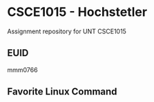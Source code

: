 # CSCE1015 - Hochstetler
Assignment repository for UNT CSCE1015
## EUID
mmm0766
## Favorite Linux Command
